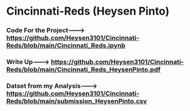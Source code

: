 # Cincinnati-Reds (Heysen Pinto)

### Code For the Project---> https://github.com/Heysen3101/Cincinnati-Reds/blob/main/Cincinnati_Reds.ipynb

### Write Up---> https://github.com/Heysen3101/Cincinnati-Reds/blob/main/Cincinnati_Reds_HeysenPinto.pdf

### Datset from my Analysis---> https://github.com/Heysen3101/Cincinnati-Reds/blob/main/submission_HeysenPinto.csv

